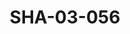 ---
pid: SHA-03-056
title: SHA-03-056
language: ar
collection: شرحبيل احمد
original_label: 
rights: شرحبيل احمد
location_of_original: شرحبيل احمد
photographer_or_studio: 
scanned_from: photograph 10.5 by 15.6
_date: '1993'
location: الخرطوم، هلتون
description: شرحبيل احمد مع اصحاب من ضمنهم كامل حسين وادم خليل
additional_notes: 
permission_display: 'yes'
on_server: 'no'
on_website: 'no'
permalink: "/archive/ar/sha-03-056.html"
layout: photo-page
---